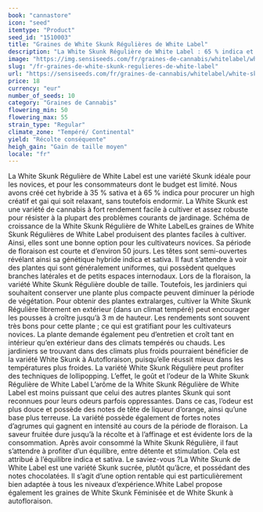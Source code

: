 ```yaml
---
book: "cannastore"
icon: "seed"
itemtype: "Product"
seed_id: "1510003"
title: "Graines de White Skunk Régulières de White Label"
description: "La White Skunk Régulière de White Label : 65 % indica et 35 % sativa. High : relaxant et vivifiant. Peu coûteuse, facile à cultiver, bons rendements."
image: "https://img.sensiseeds.com/fr/graines-de-cannabis/whitelabel/white-skunk-image.png"
slug: "/fr-graines-de-white-skunk-regulieres-de-white-label"
url: "https://sensiseeds.com/fr/graines-de-cannabis/whitelabel/white-skunk?a_aid=cannastore"
price: 18
currency: "eur"
number_of_seeds: 10
category: "Graines de Cannabis"
flowering_min: 50
flowering_max: 55
strain_type: "Regular"
climate_zone: "Tempéré/ Continental"
yield: "Récolte conséquente"
heigh_gain: "Gain de taille moyen"
locale: "fr"
---
```

La White Skunk Régulière de White Label est une variété Skunk idéale pour les novices, et pour les consommateurs dont le budget est limité. Nous avons créé cet hybride à 35 % sativa et à 65 % indica pour procurer un high créatif et gai qui soit relaxant, sans toutefois endormir. La White Skunk est une variété de cannabis à fort rendement facile à cultiver et assez robuste pour résister à la plupart des problèmes courants de jardinage. Schéma de croissance de la White Skunk Régulière de White LabelLes graines de White Skunk Régulières de White Label produisent des plantes faciles à cultiver. Ainsi, elles sont une bonne option pour les cultivateurs novices. Sa période de floraison est courte et d’environ 50 jours. Les têtes sont semi-ouvertes révélant ainsi sa génétique hybride indica et sativa. Il faut s’attendre à voir des plantes qui sont généralement uniformes, qui possèdent quelques branches latérales et de petits espaces internodaux. Lors de la floraison, la variété White Skunk Régulière double de taille. Toutefois, les jardiniers qui souhaitent conserver une plante plus compacte peuvent diminuer la période de végétation. Pour obtenir des plantes extralarges, cultiver la White Skunk Régulière librement en extérieur (dans un climat tempéré) peut encourager les pousses à croître jusqu’à 3 m de hauteur. Les rendements sont souvent très bons pour cette plante ; ce qui est gratifiant pour les cultivateurs novices. La plante demande également peu d’entretien et croît tant en intérieur qu’en extérieur dans des climats tempérés ou chauds. Les jardiniers se trouvant dans des climats plus froids pourraient bénéficier de la variété White Skunk à Autofloraison, puisqu’elle réussit mieux dans les températures plus froides. La variété White Skunk Régulière peut profiter des techniques de lollipopping. L’effet, le goût et l’odeur de la White Skunk Régulière de White Label L’arôme de la White Skunk Régulière de White Label est moins puissant que celui des autres plantes Skunk qui sont reconnues pour leurs odeurs parfois oppressantes. Dans ce cas, l’odeur est plus douce et possède des notes de tête de liqueur d’orange, ainsi qu’une base plus terreuse. La variété possède également de fortes notes d’agrumes qui gagnent en intensité au cours de la période de floraison. La saveur fruitée dure jusqu’à la récolte et à l’affinage et est évidente lors de la consommation. Après avoir consommé la White Skunk Régulière, il faut s’attendre à profiter d’un équilibre, entre détente et stimulation. Cela est attribué à l’équilibre indica et sativa. Le saviez-vous ?La White Skunk de White Label est une variété Skunk sucrée, plutôt qu’âcre, et possédant des notes chocolatées. Il s’agit d’une option rentable qui est particulièrement bien adaptée à tous les niveaux d’expérience.White Label propose également les graines de White Skunk Féminisée et de White Skunk à autofloraison.
